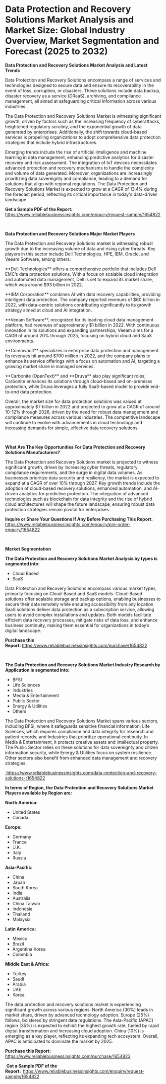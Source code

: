<p><h1>Data Protection and Recovery Solutions Market Analysis and Market Size: Global Industry Overview, Market Segmentation and Forecast (2025 to 2032)</h1></p><p><strong>Data Protection and Recovery Solutions Market Analysis and Latest Trends</strong></p>
<p><p>Data Protection and Recovery Solutions encompass a range of services and technologies designed to secure data and ensure its recoverability in the event of loss, corruption, or disasters. These solutions include data backup, disaster recovery as a service (DRaaS), archiving, and compliance management, all aimed at safeguarding critical information across various industries.</p><p>The Data Protection and Recovery Solutions Market is witnessing significant growth, driven by factors such as the increasing frequency of cyberattacks, heightened regulatory scrutiny, and the exponential growth of data generated by enterprises. Additionally, the shift towards cloud-based services is propelling organizations to adopt comprehensive data protection strategies that include hybrid infrastructures.</p><p>Emerging trends include the rise of artificial intelligence and machine learning in data management, enhancing predictive analytics for disaster recovery and risk assessment. The integration of IoT devices necessitates advanced protection and recovery mechanisms to handle the complexity and volume of data generated. Moreover, organizations are increasingly prioritizing data sovereignty and compliance, leading to a demand for solutions that align with regional regulations. The Data Protection and Recovery Solutions Market is expected to grow at a CAGR of 13.4% during the forecast period, reflecting its critical importance in today's data-driven landscape.</p></p>
<p><strong>Get a Sample PDF of the Report:&nbsp;</strong> <a href="https://www.reliablebusinessinsights.com/enquiry/request-sample/1654822?utm_campaign=2274&utm_medium=2&utm_source=Github&utm_content=ia&utm_term=16042025&utm_id=data-protection-and-recovery-solutions">https://www.reliablebusinessinsights.com/enquiry/request-sample/1654822</a></p>
<p>&nbsp;</p>
<p><strong>Data Protection and Recovery Solutions Major Market Players</strong></p>
<p><p>The Data Protection and Recovery Solutions market is witnessing robust growth due to the increasing volume of data and rising cyber threats. Key players in this sector include Dell Technologies, HPE, IBM, Oracle, and Veeam Software, among others.</p><p>**Dell Technologies** offers a comprehensive portfolio that includes Dell EMC’s data protection solutions. With a focus on scalable cloud integration and automated data management, Dell is set to expand its market share, which was around $93 billion in 2022.</p><p>**IBM Corporation** combines AI with data recovery capabilities, providing intelligent data protection. The company reported revenues of $60 billion in 2022, with data-centric solutions contributing significantly to its growth strategy aimed at cloud and AI integration.</p><p>**Veeam Software**, recognized for its leading cloud data management platform, had revenues of approximately $1 billion in 2022. With continuous innovation in its solutions and expanding partnerships, Veeam aims for a CAGR of around 20% through 2025, focusing on hybrid cloud and SaaS environments.</p><p>**Commvault** specializes in enterprise data protection and management. Its revenues hit around $700 million in 2022, and the company plans to enhance its service offerings with a focus on automation and AI, targeting a growing market share in managed services.</p><p>**Carbonite (OpenText)** and **Druva** also play significant roles; Carbonite enhances its solutions through cloud-based and on-premises protection, while Druva leverages a fully SaaS-based model to provide end-to-end data protection.</p><p>Overall, the market size for data protection solutions was valued at approximately $7 billion in 2022 and projected to grow at a CAGR of around 10-12% through 2026, driven by the need for robust data management and compliance measures across various industries. The competitive landscape will continue to evolve with advancements in cloud technology and increasing demands for simple, effective data recovery solutions.</p></p>
<p>&nbsp;</p>
<p><strong>What Are The Key Opportunities For Data Protection and Recovery Solutions Manufacturers?</strong></p>
<p><p>The Data Protection and Recovery Solutions market is projected to witness significant growth, driven by increasing cyber threats, regulatory compliance requirements, and the surge in digital data volumes. As businesses prioritize data security and resiliency, the market is expected to expand at a CAGR of over 10% through 2027. Key growth trends include the adoption of cloud-based recovery solutions, enhanced automation, and AI-driven analytics for predictive protection. The integration of advanced technologies such as blockchain for data integrity and the rise of hybrid cloud architectures will shape the future landscape, ensuring robust data protection strategies remain pivotal for enterprises.</p></p>
<p><strong>Inquire or Share Your Questions If Any Before Purchasing This Report:</strong> <a href="https://www.reliablebusinessinsights.com/enquiry/pre-order-enquiry/1654822?utm_campaign=2274&utm_medium=2&utm_source=Github&utm_content=ia&utm_term=16042025&utm_id=data-protection-and-recovery-solutions">https://www.reliablebusinessinsights.com/enquiry/pre-order-enquiry/1654822</a></p>
<p>&nbsp;</p>
<p><strong>Market Segmentation</strong></p>
<p><strong>The Data Protection and Recovery Solutions Market Analysis by types is segmented into:</strong></p>
<p><ul><li>Cloud Based</li><li>SaaS</li></ul></p>
<p><p>Data Protection and Recovery Solutions encompass various market types, primarily focusing on Cloud-Based and SaaS models. Cloud-Based solutions offer scalable storage and backup options, enabling businesses to secure their data remotely while ensuring accessibility from any location. SaaS solutions deliver data protection as a subscription service, allowing users to avoid complex installations and updates. Both models facilitate efficient data recovery processes, mitigate risks of data loss, and enhance business continuity, making them essential for organizations in today’s digital landscape.</p></p>
<p><strong>Purchase this Report:&nbsp;</strong><a href="https://www.reliablebusinessinsights.com/purchase/1654822?utm_campaign=2274&utm_medium=2&utm_source=Github&utm_content=ia&utm_term=16042025&utm_id=data-protection-and-recovery-solutions">https://www.reliablebusinessinsights.com/purchase/1654822</a></p>
<p>&nbsp;</p>
<p><strong>The Data Protection and Recovery Solutions Market Industry Research by Application is segmented into:</strong></p>
<p><ul><li>BFSI</li><li>Life Sciences</li><li>Industries</li><li>Media & Entertainment</li><li>Public Sector</li><li>Energy & Utilities</li><li>Others</li></ul></p>
<p><p>The Data Protection and Recovery Solutions Market spans various sectors, including BFSI, where it safeguards sensitive financial information; Life Sciences, which requires compliance and data integrity for research and patient records; and Industries that prioritize operational continuity. In Media & Entertainment, it protects creative assets and intellectual property. The Public Sector relies on these solutions for data sovereignty and citizen information security, while Energy & Utilities focus on system resilience. Other sectors also benefit from enhanced data management and recovery strategies.</p></p>
<p><a href="https://www.reliablebusinessinsights.com/data-protection-and-recovery-solutions-r1654822?utm_campaign=2274&utm_medium=2&utm_source=Github&utm_content=ia&utm_term=16042025&utm_id=data-protection-and-recovery-solutions">&nbsp;https://www.reliablebusinessinsights.com/data-protection-and-recovery-solutions-r1654822</a></p>
<p><strong>In terms of Region, the Data Protection and Recovery Solutions Market Players available by Region are:</strong></p>
<p>
    <p> <strong> North America: </strong>
        <ul>
            <li>United States</li>
            <li>Canada</li>
        </ul>
        </p> 
    <p> <strong> Europe: </strong>
        <ul>
            <li>Germany</li>
            <li>France</li>
            <li>U.K.</li>
            <li>Italy</li>
            <li>Russia</li>
        </ul>
        </p> 
    <p> <strong> Asia-Pacific: </strong>
        <ul>
            <li>China</li>
            <li>Japan</li>
            <li>South Korea</li>
            <li>India</li>
            <li>Australia</li>
            <li>China Taiwan</li>
            <li>Indonesia</li>
            <li>Thailand</li>
            <li>Malaysia</li>
        </ul>
        </p> 
    <p> <strong> Latin America: </strong>
        <ul>
            <li>Mexico</li>
            <li>Brazil</li>
            <li>Argentina Korea</li>
            <li>Colombia</li>
        </ul>
        </p> 
    <p> <strong> Middle East & Africa: </strong>
        <ul>
            <li>Turkey</li>
            <li>Saudi</li>
            <li>Arabia</li>
            <li>UAE</li>
            <li>Korea</li>
        </ul>
    </p>
    </p>
<p><p>The data protection and recovery solutions market is experiencing significant growth across various regions. North America (30%) leads in market share, driven by advanced technology adoption. Europe (25%) follows, bolstered by stringent data regulations. The Asia-Pacific (APAC) region (35%) is expected to exhibit the highest growth rate, fueled by rapid digital transformation and increasing cloud adoption. China (10%) is emerging as a key player, reflecting its expanding tech ecosystem. Overall, APAC is anticipated to dominate the market by 2025.</p></p>
<p><strong>Purchase this Report: </strong><a href="https://www.reliablebusinessinsights.com/purchase/1654822?utm_campaign=2274&utm_medium=2&utm_source=Github&utm_content=ia&utm_term=16042025&utm_id=data-protection-and-recovery-solutions">https://www.reliablebusinessinsights.com/purchase/1654822</a></p>
<p>&nbsp;<strong>Get a Sample PDF of the Report:&nbsp;&nbsp;</strong><a href="https://www.reliablebusinessinsights.com/enquiry/request-sample/1654822?utm_campaign=2274&utm_medium=2&utm_source=Github&utm_content=ia&utm_term=16042025&utm_id=data-protection-and-recovery-solutions">https://www.reliablebusinessinsights.com/enquiry/request-sample/1654822</a></p>
<p><strong></strong></p>
<p><p></p><p></p><p></p></p>